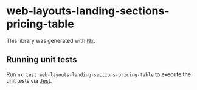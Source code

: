 # web-layouts-landing-sections-pricing-table

This library was generated with [Nx](https://nx.dev).

## Running unit tests

Run `nx test web-layouts-landing-sections-pricing-table` to execute the unit tests via [Jest](https://jestjs.io).
